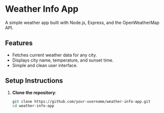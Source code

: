 # Weather Info App

A simple weather app built with Node.js, Express, and the OpenWeatherMap API.

## Features

- Fetches current weather data for any city.
- Displays city name, temperature, and sunset time.
- Simple and clean user interface.

## Setup Instructions

1. **Clone the repository**:

   ```bash
   git clone https://github.com/your-username/weather-info-app.git
   cd weather-info-app
